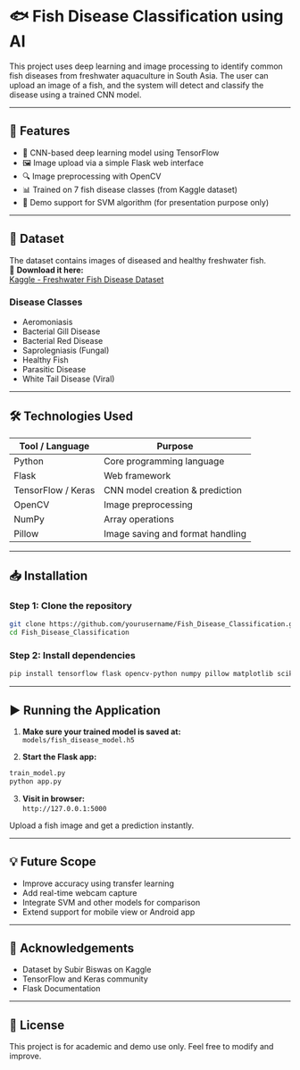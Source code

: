 # 🐟 Fish Disease Classification using AI 

This project uses deep learning and image processing to identify common fish diseases from freshwater aquaculture in South Asia. The user can upload an image of a fish, and the system will detect and classify the disease using a trained CNN model.

---

## 📌 Features

- 🧠 CNN-based deep learning model using TensorFlow
- 🖼️ Image upload via a simple Flask web interface
- 🔍 Image preprocessing with OpenCV
- 📊 Trained on 7 fish disease classes (from Kaggle dataset)
- 🧪 Demo support for SVM algorithm (for presentation purpose only)

---

## 📂 Dataset

The dataset contains images of diseased and healthy freshwater fish.  
🔗 **Download it here:**  
[Kaggle - Freshwater Fish Disease Dataset](https://www.kaggle.com/datasets/subirbiswas19/freshwater-fish-disease-aquaculture-in-south-asia)

### Disease Classes

- Aeromoniasis
- Bacterial Gill Disease
- Bacterial Red Disease
- Saprolegniasis (Fungal)
- Healthy Fish
- Parasitic Disease
- White Tail Disease (Viral)

---

## 🛠️ Technologies Used

| Tool / Language   | Purpose                         |
|-------------------|----------------------------------|
| Python            | Core programming language        |
| Flask             | Web framework                    |
| TensorFlow / Keras| CNN model creation & prediction  |
| OpenCV            | Image preprocessing              |
| NumPy             | Array operations                 |
| Pillow            | Image saving and format handling |

---

## 📥 Installation

### Step 1: Clone the repository

```bash
git clone https://github.com/yourusername/Fish_Disease_Classification.git
cd Fish_Disease_Classification
```

### Step 2: Install dependencies

```bash
pip install tensorflow flask opencv-python numpy pillow matplotlib scikit-learn
```

---

## ▶️ Running the Application

1. **Make sure your trained model is saved at:**  
   `models/fish_disease_model.h5`
   

2. **Start the Flask app:**

```bash
train_model.py
python app.py
```

3. **Visit in browser:**  
   `http://127.0.0.1:5000`

Upload a fish image and get a prediction instantly.

---

## 💡 Future Scope

- Improve accuracy using transfer learning
- Add real-time webcam capture
- Integrate SVM and other models for comparison
- Extend support for mobile view or Android app

---

## 🤝 Acknowledgements

- Dataset by Subir Biswas on Kaggle
- TensorFlow and Keras community
- Flask Documentation

---

## 📜 License

This project is for academic and demo use only. Feel free to modify and improve.

